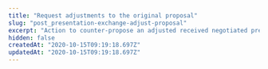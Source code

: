 ```yaml
---
title: "Request adjustments to the original proposal"
slug: "post_presentation-exchange-adjust-proposal"
excerpt: "Action to counter-propose an adjusted received negotiated presentation exchange."
hidden: false
createdAt: "2020-10-15T09:19:18.697Z"
updatedAt: "2020-10-15T09:19:18.697Z"
---
```

